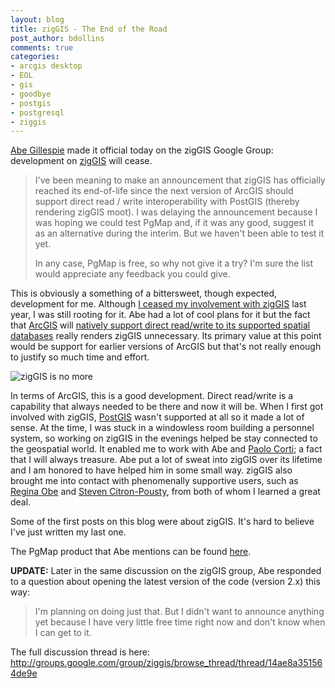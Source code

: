 ```yaml
---
layout: blog
title: zigGIS - The End of the Road
post_author: bdollins
comments: true
categories:
- arcgis desktop
- EOL
- gis
- goodbye
- postgis
- postgresql
- ziggis
---
```


<a href="http://twitter.com/xanadont">Abe Gillespie</a> made it official today on the zigGIS Google Group: development on <a href="http://pub.obtusesoft.com">zigGIS</a> will cease.  <!--more-->


<blockquote>
I've been meaning to make an announcement that zigGIS has officially reached its end-of-life since the next version of ArcGIS should support direct read / write interoperability with PostGIS (thereby rendering zigGIS moot).  I was delaying the announcement because I was hoping we could test PgMap and, if it was any good, suggest it as an alternative during the interim.  But we haven't been able to test it yet.

In any case, PgMap is free, so why not give it a try?  I'm sure the list would appreciate any feedback you could give.
</blockquote>

This is obviously a something of a bittersweet, though expected, development for me. Although <a href="http://blog.geomusings.com/2010/09/28/me-and-ziggis/">I ceased my involvement with zigGIS</a> last year, I was still rooting for it. Abe had a lot of cool plans for it but the fact that <a href="http://www.esri.com">ArcGIS</a> will <a href="http://events.esri.com/uc/QandA/index.cfm?fuseaction=Answer&amp;ConferenceID=DD02CFE7-1422-2418-7F271831F47A7A31&amp;QuestionID=3949">natively support direct read/write to its supported spatial databases</a> really renders zigGIS unnecessary. Its primary value at this point would be support for earlier versions of ArcGIS but that's not really enough to justify so much time and effort.

<img alt="zigGIS is no more" class="alignleft size-medium wp-image-3109" src="http://geobabble.files.wordpress.com/2007/08/ziggis_logo.jpg?w=200" />

In terms of ArcGIS, this is a good development. Direct read/write is a capability that always needed to be there and now it will be. When I first got involved with zigGIS, <a href="http://postgis.refractions.net">PostGIS</a> wasn't supported at all so it made a lot of sense. At the time, I was stuck in a windowless room building a personnel system, so working on zigGIS in the evenings helped be stay connected to the geospatial world. It enabled me to work with Abe and <a href="https://twitter.com/capooti">Paolo Corti</a>; a fact that I will always treasure. Abe put a lot of sweat into zigGIS over its lifetime and I am honored to have helped him in some small way. zigGIS also brought me into contact with phenomenally supportive users, such as <a href="http://www.bostongis.com/blog/">Regina Obe</a> and <a href="http://thesteve0.wordpress.com/">Steven Citron-Pousty</a>, from both of whom I learned a great deal. 

Some of the first posts on this blog were about zigGIS. It's hard to believe I've just written my last one.

The PgMap product that Abe mentions can be found <a href="http://st-links.com/default.aspx">here</a>.

<strong>UPDATE:</strong> Later in the same discussion on the zigGIS group, Abe responded to a question about opening the latest version of the code (version 2.x) this way:

<blockquote>
I'm planning on doing just that.  But I didn't want to
announce anything yet because I have very little free time right now
and don't know when I can get to it.
</blockquote>

The full discussion thread is here: <a href="http://groups.google.com/group/ziggis/browse_thread/thread/14ae8a351564de9e">http://groups.google.com/group/ziggis/browse_thread/thread/14ae8a351564de9e</a>